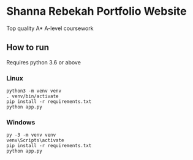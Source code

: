 # Shanna Rebekah Portfolio Website

Top quality A* A-level coursework

## How to run
Requires python 3.6 or above

### Linux
```
python3 -m venv venv
. venv/bin/activate
pip install -r requirements.txt
python app.py
```

### Windows
```
py -3 -m venv venv
venv\Scripts\activate
pip install -r requirements.txt
python app.py
```
